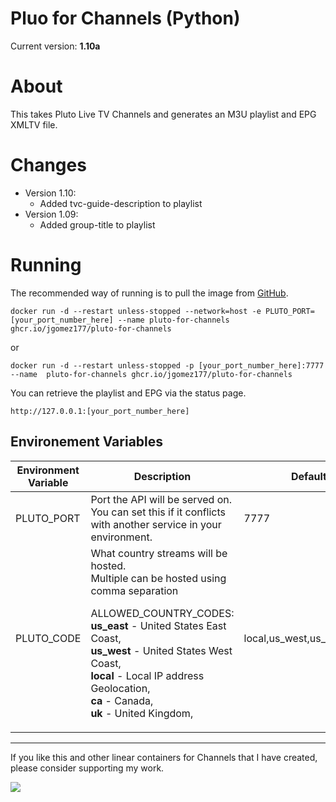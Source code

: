 # Pluo for Channels (Python)

Current version: **1.10a**

# About
This takes Pluto Live TV Channels and generates an M3U playlist and EPG XMLTV file.

# Changes
 - Version 1.10: 
    - Added tvc-guide-description to playlist
 - Version 1.09: 
    - Added group-title to playlist

# Running
The recommended way of running is to pull the image from [GitHub](https://github.com/jgomez177/pluto-for-channels/pkgs/container/pluto-for-channels).

    docker run -d --restart unless-stopped --network=host -e PLUTO_PORT=[your_port_number_here] --name pluto-for-channels ghcr.io/jgomez177/pluto-for-channels
or

    docker run -d --restart unless-stopped -p [your_port_number_here]:7777 --name  pluto-for-channels ghcr.io/jgomez177/pluto-for-channels

You can retrieve the playlist and EPG via the status page.

    http://127.0.0.1:[your_port_number_here]

## Environement Variables
| Environment Variable | Description | Default |
|---|---|---|
| PLUTO_PORT | Port the API will be served on. You can set this if it conflicts with another service in your environment. | 7777 |
| PLUTO_CODE | What country streams will be hosted. <br>Multiple can be hosted using comma separation<p><p>ALLOWED_COUNTRY_CODES:<br>**us_east** - United States East Coast,<br>**us_west** - United States West Coast,<br>**local** - Local IP address Geolocation,<br>**ca** - Canada,<br>**uk** - United Kingdom,  | local,us_west,us_east,ca,uk |


***

If you like this and other linear containers for Channels that I have created, please consider supporting my work.

[![](https://pics.paypal.com/00/s/MDY0MzZhODAtNGI0MC00ZmU5LWI3ODYtZTY5YTcxOTNlMjRm/file.PNG)](https://www.paypal.com/donate/?hosted_button_id=BBUTPEU8DUZ6J)
